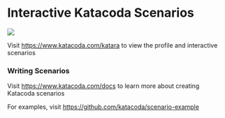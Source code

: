 # Interactive Katacoda Scenarios

[![](http://shields.katacoda.com/katacoda/katara/count.svg)](https://www.katacoda.com/katara "Get your profile on Katacoda.com")

Visit https://www.katacoda.com/katara to view the profile and interactive scenarios

### Writing Scenarios
Visit https://www.katacoda.com/docs to learn more about creating Katacoda scenarios

For examples, visit https://github.com/katacoda/scenario-example
